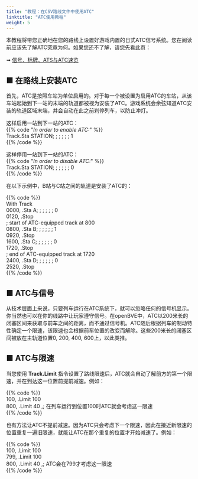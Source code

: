 ```yaml
---
title: "教程：在CSV路线文件中使用ATC"
linktitle: "ATC使用教程"
weight: 5
---
```


本教程将带您正确地在您的路线上设置好游戏内置的日式ATC信号系统。您在阅读前应该先了解ATC究竟为何。如果您还不了解，请您先看此页：

➟ [信号、标牌、ATS与ATC速览](https://openbve-project.net/play-japanese/)

## ■ 在路线上安装ATC
首先，ATC是按照车站为单位启用的。对于每一个被设置为启用ATC的车站，从该车站起始到下一站的末端的轨道都被视为安装了ATC。游戏系统会余弦知道ATC安装的轨道区域末端，并会自动在此之前刹停列车，以防止冲灯。

这样启用一站到下一站的ATC：  
{{% code "*In order to enable ATC:*" %}}  
Track.Sta STATION; ; ; ; ; ; 1  
{{% /code %}}

这样停用一站到下一站的ATC：   
{{% code "*In order to disable ATC:*" %}}  
Track.Sta STATION; ; ; ; ; ; 0  
{{% /code %}}

在以下示例中，B站与C站之间的轨道是安装了ATC的：

{{% code %}}  
With Track  
0000, .Sta A; ; ; ; ; ; 0  
0120, .Stop  
; start of ATC-equipped track at 800  
0800, .Sta B; ; ; ; ; ; 1  
0920, .Stop  
1600, .Sta C; ; ; ; ; ; 0  
1720, .Stop  
; end of ATC-equipped track at 1720  
2400, .Sta D; ; ; ; ; ; 0  
2520, .Stop  
{{% /code %}}

## ■ ATC与信号

从技术层面上来说，只要列车运行在ATC系统下，就可以忽略任何的信号机显示。你当然也可以在你的线路中让玩家遵守信号。在openBVE中，ATC以200米长的闭塞区间来获取与前车之间的距离，而不通过信号机。ATC随后根据列车的制动特性确定一个限速，该限速也会根据前车位置的改变而解除。这些200米长的闭塞区间被放在主轨道位置0, 200, 400, 600上，以此类推。

## ■ ATC与限速

当您使用 **Track.Limit** 指令设置了路线限速后，ATC就会自动了解前方的第一个限速，并在到达这一位置前提前减速。例如：

{{% code %}}  
100, .Limit 100  
800, .Limit 40 ,; 在列车运行到位置100时ATC就会考虑这一限速  
{{% /code %}}

也有方法让ATC不提前减速。因为ATC只会考虑下一个限速，因此在接近新限速的位置重复一遍旧限速，就能让ATC在那个重复的位置才开始减速了。例如：

{{% code %}}  
100, .Limit 100  
799, .Limit 100  
800, .Limit 40 ,; ATC会在799才考虑这一限速  
{{% /code %}}
